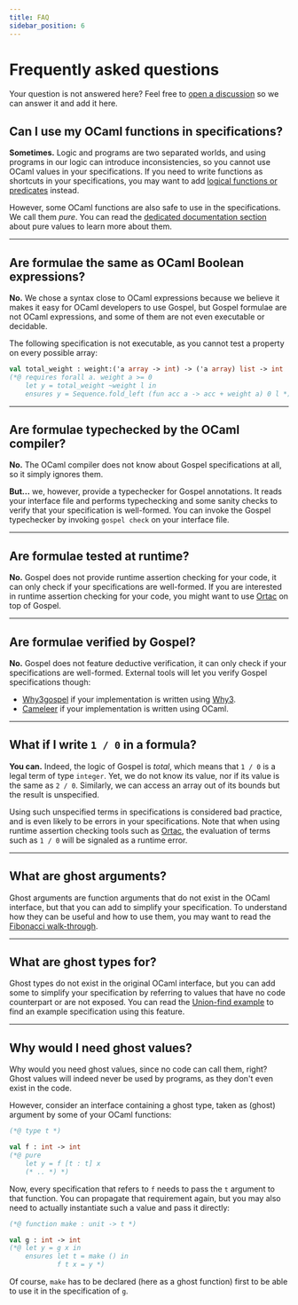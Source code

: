 ```yaml
---
title: FAQ
sidebar_position: 6
---
```


# Frequently asked questions

Your question is not answered here? Feel free to [open a
discussion](https://github.com/ocaml-gospel/gospel/discussions/new) so we can
answer it and add it here.

## Can I use my OCaml functions in specifications?

**Sometimes.** Logic and programs are two separated worlds, and using programs
in our logic can introduce inconsistencies, so you cannot use OCaml values in
your specifications. If you need to write functions as shortcuts in your
specifications, you may want to add [logical functions or
predicates](language/logical) instead.

However, some OCaml functions are also safe to use in the specifications. We
call them *pure*. You can read the [dedicated documentation
section](language/function-contracts#pure-functions) about pure values to learn
more about them.

<hr />

## Are formulae the same as OCaml Boolean expressions?

**No.** We chose a syntax close to OCaml expressions because we believe it makes
it easy for OCaml developers to use Gospel, but Gospel formulae are not OCaml
expressions, and some of them are not even executable or decidable.

The following specification is not executable, as you cannot test a property on
every possible array:

```ocaml {3}
val total_weight : weight:('a array -> int) -> ('a array) list -> int
(*@ requires forall a. weight a >= 0
	let y = total_weight ~weight l in
    ensures y = Sequence.fold_left (fun acc a -> acc + weight a) 0 l *)
```

<hr />


## Are formulae typechecked by the OCaml compiler?

**No.** The OCaml compiler does not know about Gospel specifications at all, so
it simply ignores them.

**But...** we, however, provide a typechecker for Gospel annotations. It reads
your interface file and performs typechecking and some sanity checks to verify
that your specification is well-formed. You can invoke the Gospel typechecker by
invoking `gospel check` on your interface file.

<hr />

## Are formulae tested at runtime?

**No.** Gospel does not provide runtime assertion checking for your code, it can
only check if your specifications are well-formed. If you are interested in
runtime assertion checking for your code, you might want to use
[Ortac](https://github.com/ocaml-gospel/ortac) on top of Gospel.

<hr />

## Are formulae verified by Gospel?

**No.** Gospel does not feature deductive verification, it can only check if
your specifications are well-formed. External tools will let you
verify Gospel specifications though:
- [Why3gospel](https://github.com/ocaml-gospel/why3gospel) if your
  implementation is written using [Why3](http://why3.lri.fr).
- [Cameleer](https://github.com/ocaml-gospel/cameleer) if your implementation
  is written using OCaml.

<hr />

## What if I write `1 / 0` in a formula?

**You can.** Indeed, the logic of Gospel is _total_, which means that
`1 / 0` is a legal term of type `integer`. Yet, we do not know its
value, nor if its value is the same as `2 / 0`. Similarly, we can
access an array out of its bounds but the result is unspecified.

Using such unspecified terms in specifications is considered bad
practice, and is even likely to be errors in your specifications.
Note that when using runtime assertion checking tools such as
[Ortac](https://github.com/ocaml-gospel/ortac), the evaluation of
terms such as `1 / 0` will be signaled as a runtime error.

<hr />

## What are ghost arguments?

Ghost arguments are function arguments that do not exist in the OCaml interface,
but that you can add to simplify your specification. To understand how they can
be useful and how to use them, you may want to read the [Fibonacci
walk-through](walkthroughs/fibonacci).

<hr />

## What are ghost types for?

Ghost types do not exist in the original OCaml interface, but you can add some
to simplify your specification by referring to values that have no code
counterpart or are not exposed. You can read the [Union-find
example](walkthroughs/union-find) to find an example specification using this
feature.

<hr />

## Why would I need ghost values?

Why would you need ghost values, since no code can call them, right? Ghost
values will indeed never be used by programs, as they don't even exist in the
code.

However, consider an interface containing a ghost type, taken as (ghost)
argument by some of your OCaml functions:

```ocaml
(*@ type t *)

val f : int -> int
(*@ pure
	let y = f [t : t] x
    (* .. *) *)
```

Now, every specification that refers to `f` needs to pass the `t` argument to
that function. You can propagate that requirement again, but you may also need
to actually instantiate such a value and pass it directly:

```ocaml
(*@ function make : unit -> t *)

val g : int -> int
(*@ let y = g x in
    ensures let t = make () in
            f t x = y *)
```

Of course, `make` has to be declared (here as a ghost function) first to be able
to use it in the specification of `g`.
